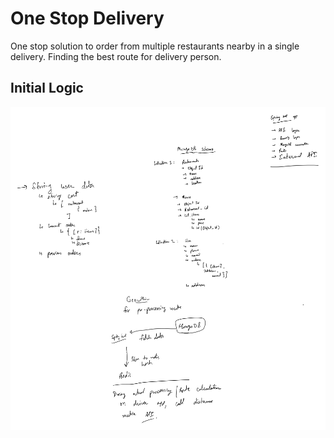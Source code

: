 # One Stop Delivery

One stop solution to order from multiple restaurants nearby in a single delivery. Finding the best route for delivery person.

## Initial Logic
![Whiteboard diagram](https://github.com/sainisahil1/one-stop-delivery/blob/main/Delivery_project-1.png)

